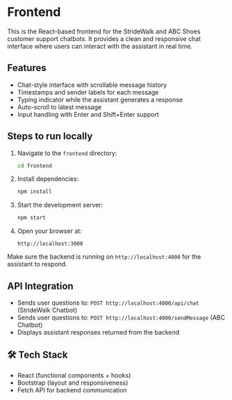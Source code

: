 # Frontend

This is the React-based frontend for the StrideWalk and ABC Shoes customer support chatbots. It provides a clean and responsive chat interface where users can interact with the assistant in real time.

## Features

- Chat-style interface with scrollable message history
- Timestamps and sender labels for each message
- Typing indicator while the assistant generates a response
- Auto-scroll to latest message
- Input handling with Enter and Shift+Enter support

## Steps to run locally

1. Navigate to the `frontend` directory:
   ```bash
   cd frontend
   ```

2. Install dependencies:
   ```bash
   npm install
   ```

3. Start the development server:
   ```bash
   npm start
   ```

4. Open your browser at:
   ```
   http://localhost:3000
   ```

Make sure the backend is running on `http://localhost:4000` for the assistant to respond.

## API Integration

- Sends user questions to: `POST http://localhost:4000/api/chat` (StrideWalk Chatbot)
- Sends user questions to: `POST http://localhost:4000/sendMessage` (ABC Chatbot)
- Displays assistant responses returned from the backend

## 🛠️ Tech Stack

- React (functional components + hooks)
- Bootstrap (layout and responsiveness)
- Fetch API for backend communication
